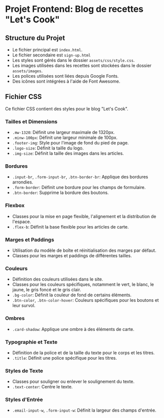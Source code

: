 # Projet Frontend: Blog de recettes "Let's Cook"



## Structure du Projet

- Le fichier principal est `index.html`.
- Le fichier secondaire est `sign-up.html`
- Les styles sont gérés dans le dossier `assets/css/style.css`.
- Les images utilisées dans les recettes sont stockées dans le dossier `assets/images`.
- Les polices utilisées sont liées depuis Google Fonts.
- Des icônes sont intégrées à l'aide de Font Awesome.

## Fichier CSS

Ce fichier CSS contient des styles pour le blog "Let's Cook".

### Tailles et Dimensions

- `.mw-1320`: Définit une largeur maximale de 1320px.
- `.minw-100px`: Définit une largeur minimale de 100px.
- `.footer-img`: Style pour l'image de fond du pied de page.
- `.logo-size`: Définit la taille du logo.
- `.img-size`: Définit la taille des images dans les articles.

### Bordures

- `.input-br`, `.form-input-br`, `.btn-border-br`: Applique des bordures arrondies.
- `.form-border`: Définit une bordure pour les champs de formulaire.
- `.btn-border`: Supprime la bordure des boutons.

### Flexbox

- Classes pour la mise en page flexible, l'alignement et la distribution de l'espace.
- `.flex-b`: Définit la base flexible pour les articles de carte.

### Marges et Paddings

- Utilisation du modèle de boîte et réinitialisation des marges par défaut.
- Classes pour les marges et paddings de différentes tailles.

### Couleurs

- Définition des couleurs utilisées dans le site.
- Classes pour les couleurs spécifiques, notamment le vert, le blanc, le jaune, le gris foncé et le gris clair.
- `.bg-color`: Définit la couleur de fond de certains éléments.
- `.btn-color`, `.btn-color-hover`: Couleurs spécifiques pour les boutons et leur survol.

### Ombres

- `.card-shadow`: Applique une ombre à des éléments de carte.

### Typographie et Texte

- Définition de la police et de la taille du texte pour le corps et les titres.
- `.title`: Définit une police spécifique pour les titres.

### Styles de Texte

- Classes pour souligner ou enlever le soulignement du texte.
- `.text-center`: Centre le texte.

### Styles d'Entrée

- `.email-input-w`, `.form-input-w`: Définit la largeur des champs d'entrée.

